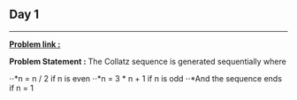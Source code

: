 ## Day 1

---

[**Problem link :**](https://www.hackerrank.com/contests/day-1-of-30/challenges/collatz-sequence-3)

**Problem Statement :** 
The Collatz sequence is generated sequentially where

⋅⋅*n = n / 2 if n is even
⋅⋅*n = 3 * n + 1 if n is odd
⋅⋅*And the sequence ends if n = 1